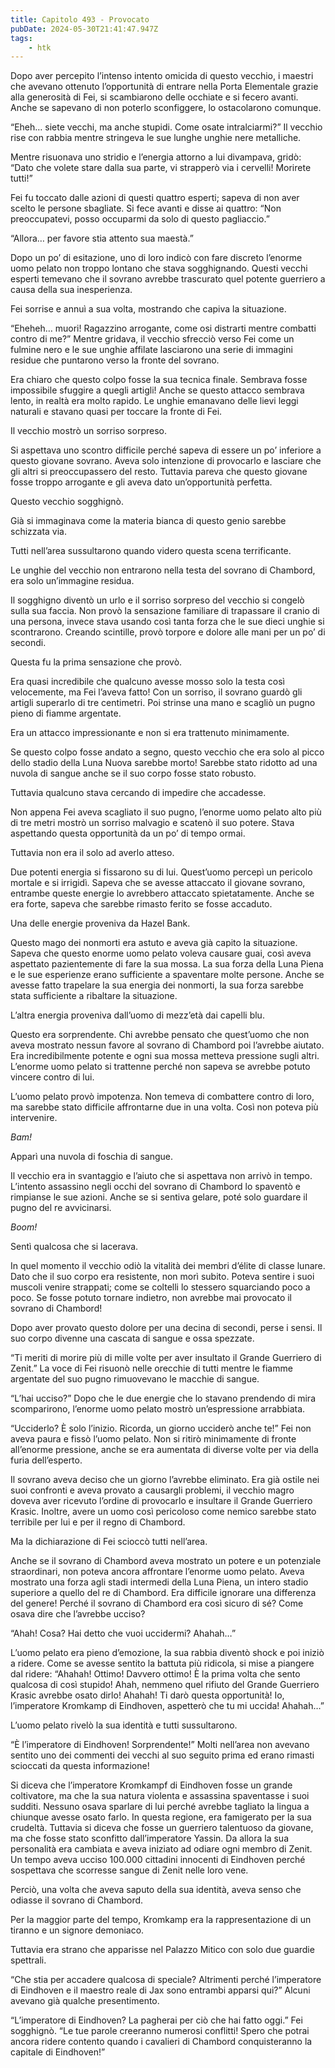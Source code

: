 ```yaml
---
title: Capitolo 493 - Provocato
pubDate: 2024-05-30T21:41:47.947Z
tags:
    - htk
---
```


Dopo aver percepito l’intenso intento omicida di questo vecchio, i maestri che avevano ottenuto l’opportunità di entrare nella Porta Elementale grazie alla generosità di Fei, si scambiarono delle occhiate e si fecero avanti. Anche se sapevano di non poterlo sconfiggere, lo ostacolarono comunque.

“Eheh… siete vecchi, ma anche stupidi. Come osate intralciarmi?” Il vecchio rise con rabbia mentre stringeva le sue lunghe unghie nere metalliche.

Mentre risuonava uno stridio e l’energia attorno a lui divampava, gridò: “Dato che volete stare dalla sua parte, vi strapperò via i cervelli! Morirete tutti!”

Fei fu toccato dalle azioni di questi quattro esperti; sapeva di non aver scelto le persone sbagliate. Si fece avanti e disse ai quattro: “Non preoccupatevi, posso occuparmi da solo di questo pagliaccio.”

“Allora… per favore stia attento sua maestà.”

Dopo un po’ di esitazione, uno di loro indicò con fare discreto l’enorme uomo pelato non troppo lontano che stava sogghignando. Questi vecchi esperti temevano che il sovrano avrebbe trascurato quel potente guerriero a causa della sua inesperienza.

Fei sorrise e annuì a sua volta, mostrando che capiva la situazione.

“Eheheh… muori! Ragazzino arrogante, come osi distrarti mentre combatti contro di me?” Mentre gridava, il vecchio sfrecciò verso Fei come un fulmine nero e le sue unghie affilate lasciarono una serie di immagini residue che puntarono verso la fronte del sovrano.

Era chiaro che questo colpo fosse la sua tecnica finale. Sembrava fosse impossibile sfuggire a quegli artigli! Anche se questo attacco sembrava lento, in realtà era molto rapido. Le unghie emanavano delle lievi leggi naturali e stavano quasi per toccare la fronte di Fei.

Il vecchio mostrò un sorriso sorpreso.

Si aspettava uno scontro difficile perché sapeva di essere un po’ inferiore a questo giovane sovrano. Aveva solo intenzione di provocarlo e lasciare che gli altri si preoccupassero del resto. Tuttavia pareva che questo giovane fosse troppo arrogante e gli aveva dato un’opportunità perfetta.

Questo vecchio sogghignò.

Già si immaginava come la materia bianca di questo genio sarebbe schizzata via.

Tutti nell’area sussultarono quando videro questa scena terrificante.

Le unghie del vecchio non entrarono nella testa del sovrano di Chambord, era solo un’immagine residua.

Il sogghigno diventò un urlo e il sorriso sorpreso del vecchio si congelò sulla sua faccia. Non provò la sensazione familiare di trapassare il cranio di una persona, invece stava usando così tanta forza che le sue dieci unghie si scontrarono. Creando scintille, provò torpore e dolore alle mani per un po’ di secondi.

Questa fu la prima sensazione che provò.

Era quasi incredibile che qualcuno avesse mosso solo la testa così velocemente, ma Fei l’aveva fatto! Con un sorriso, il sovrano guardò gli artigli superarlo di tre centimetri. Poi strinse una mano e scagliò un pugno pieno di fiamme argentate.

Era un attacco impressionante e non si era trattenuto minimamente.

Se questo colpo fosse andato a segno, questo vecchio che era solo al picco dello stadio della Luna Nuova sarebbe morto! Sarebbe stato ridotto ad una nuvola di sangue anche se il suo corpo fosse stato robusto.

Tuttavia qualcuno stava cercando di impedire che accadesse.

Non appena Fei aveva scagliato il suo pugno, l’enorme uomo pelato alto più di tre metri mostrò un sorriso malvagio e scatenò il suo potere. Stava aspettando questa opportunità da un po’ di tempo ormai.

Tuttavia non era il solo ad averlo atteso.

Due potenti energia si fissarono su di lui. Quest’uomo percepì un pericolo mortale e si irrigidì. Sapeva che se avesse attaccato il giovane sovrano, entrambe queste energie lo avrebbero attaccato spietatamente. Anche se era forte, sapeva che sarebbe rimasto ferito se fosse accaduto.

Una delle energie proveniva da Hazel Bank.

Questo mago dei nonmorti era astuto e aveva già capito la situazione. Sapeva che questo enorme uomo pelato voleva causare guai, così aveva aspettato pazientemente di fare la sua mossa. La sua forza della Luna Piena e le sue esperienze erano sufficiente a spaventare molte persone. Anche se avesse fatto trapelare la sua energia dei nonmorti, la sua forza sarebbe stata sufficiente a ribaltare la situazione.

L’altra energia proveniva dall’uomo di mezz’età dai capelli blu.

Questo era sorprendente. Chi avrebbe pensato che quest’uomo che non aveva mostrato nessun favore al sovrano di Chambord poi l’avrebbe aiutato. Era incredibilmente potente e ogni sua mossa metteva pressione sugli altri. L’enorme uomo pelato si trattenne perché non sapeva se avrebbe potuto vincere contro di lui.

L’uomo pelato provò impotenza. Non temeva di combattere contro di loro, ma sarebbe stato difficile affrontarne due in una volta. Così non poteva più intervenire.

<em>Bam!</em>

Apparì una nuvola di foschia di sangue.

Il vecchio era in svantaggio e l’aiuto che si aspettava non arrivò in tempo. L’intento assassino negli occhi del sovrano di Chambord lo spaventò e rimpianse le sue azioni. Anche se si sentiva gelare, poté solo guardare il pugno del re avvicinarsi.

<em>Boom!</em>

Sentì qualcosa che si lacerava.

In quel momento il vecchio odiò la vitalità dei membri d’élite di classe lunare. Dato che il suo corpo era resistente, non morì subito. Poteva sentire i suoi muscoli venire strappati; come se coltelli lo stessero squarciando poco a poco. Se fosse potuto tornare indietro, non avrebbe mai provocato il sovrano di Chambord!

Dopo aver provato questo dolore per una decina di secondi, perse i sensi. Il suo corpo divenne una cascata di sangue e ossa spezzate.

“Ti meriti di morire più di mille volte per aver insultato il Grande Guerriero di Zenit.” La voce di Fei risuonò nelle orecchie di tutti mentre le fiamme argentate del suo pugno rimuovevano le macchie di sangue.

“L’hai ucciso?” Dopo che le due energie che lo stavano prendendo di mira scomparirono, l’enorme uomo pelato mostrò un’espressione arrabbiata.

“Ucciderlo? È solo l’inizio. Ricorda, un giorno ucciderò anche te!” Fei non aveva paura e fissò l’uomo pelato. Non si ritirò minimamente di fronte all’enorme pressione, anche se era aumentata di diverse volte per via della furia dell’esperto.

Il sovrano aveva deciso che un giorno l’avrebbe eliminato. Era già ostile nei suoi confronti e aveva provato a causargli problemi, il vecchio magro doveva aver ricevuto l’ordine di provocarlo e insultare il Grande Guerriero Krasic. Inoltre, avere un uomo così pericoloso come nemico sarebbe stato terribile per lui e per il regno di Chambord.

Ma la dichiarazione di Fei scioccò tutti nell’area.

Anche se il sovrano di Chambord aveva mostrato un potere e un potenziale straordinari, non poteva ancora affrontare l’enorme uomo pelato. Aveva mostrato una forza agli stadi intermedi della Luna Piena, un intero stadio superiore a quello del re di Chambord. Era difficile ignorare una differenza del genere! Perché il sovrano di Chambord era così sicuro di sé? Come osava dire che l’avrebbe ucciso?

“Ahah! Cosa? Hai detto che vuoi uccidermi? Ahahah…”

L’uomo pelato era pieno d’emozione, la sua rabbia diventò shock e poi iniziò a ridere. Come se avesse sentito la battuta più ridicola, si mise a  piangere dal ridere: “Ahahah! Ottimo! Davvero ottimo! È la prima volta che sento qualcosa di così stupido! Ahah, nemmeno quel rifiuto del Grande Guerriero Krasic avrebbe osato dirlo! Ahahah! Ti darò questa opportunità! Io, l’imperatore Kromkamp di Eindhoven, aspetterò che tu mi uccida! Ahahah…”

L’uomo pelato rivelò la sua identità e tutti sussultarono.

“È l’imperatore di Eindhoven! Sorprendente!” Molti nell’area non avevano sentito uno dei commenti dei vecchi al suo seguito prima ed erano rimasti scioccati da questa informazione!

Si diceva che l’imperatore Kromkampf di Eindhoven fosse un grande coltivatore, ma che la sua natura violenta e assassina spaventasse i suoi sudditi. Nessuno osava sparlare di lui perché avrebbe tagliato la lingua a chiunque avesse osato farlo. In questa regione, era famigerato per la sua crudeltà. Tuttavia si diceva che fosse un guerriero talentuoso da giovane, ma che fosse stato sconfitto dall’imperatore Yassin. Da allora la sua personalità era cambiata e aveva iniziato ad odiare ogni membro di Zenit. Un tempo aveva ucciso 100.000 cittadini innocenti di Eindhoven perché sospettava che scorresse sangue di Zenit nelle loro vene.

Perciò, una volta che aveva saputo della sua identità, aveva senso che odiasse il sovrano di Chambord.

Per la maggior parte del tempo, Kromkamp era la rappresentazione di un tiranno e un signore demoniaco.

Tuttavia era strano che apparisse nel Palazzo Mitico con solo due guardie spettrali.

“Che stia per accadere qualcosa di speciale? Altrimenti perché l’imperatore di Eindhoven e il maestro reale di Jax sono entrambi apparsi qui?” Alcuni avevano già qualche presentimento.

“L’imperatore di Eindhoven? La pagherai per ciò che hai fatto oggi.” Fei sogghignò. “Le tue parole creeranno numerosi conflitti! Spero che potrai ancora ridere contento quando i cavalieri di Chambord conquisteranno la capitale di Eindhoven!”



